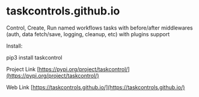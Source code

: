 # taskcontrols.github.io
Control, Create, Run named workflows tasks with before/after middlewares (auth, data fetch/save, logging, cleanup, etc) with plugins support

Install:

pip3 install taskcontrol 

Project Link
[https://pypi.org/project/taskcontrol/](https://pypi.org/project/taskcontrol/)

Web Link
[https://taskcontrols.github.io/](https://taskcontrols.github.io/)

